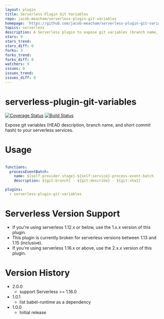```yaml
---
layout: plugin
title: Serverless Plugin Git Variables
repo: jacob-meacham/serverless-plugin-git-variables
homepage: 'https://github.com/jacob-meacham/serverless-plugin-git-variables'
topics: serverless
description: A Serverless plugin to expose git variables (branch name, HEAD description, full commit hash) to your serverless services
stars: 9
stars_trend: 
stars_diff: 0
forks: 3
forks_trend: 
forks_diff: 0
watchers: 9
issues: 0
issues_trend: 
issues_diff: 0
---
```



# serverless-plugin-git-variables
[![Coverage Status](https://coveralls.io/repos/github/jacob-meacham/serverless-plugin-git-variables/badge.svg?branch=develop)](https://coveralls.io/github/jacob-meacham/serverless-plugin-git-variables?branch=develop)
[![Build Status](https://travis-ci.org/jacob-meacham/serverless-plugin-git-variables.svg?branch=develop)](https://travis-ci.org/jacob-meacham/serverless-plugin-git-variables)

Expose git variables (HEAD description, branch name, and short commit hash) to your serverless services.

# Usage
```yaml

functions:
  processEventBatch:
    name: ${self:provider.stage}-${self:service}-process-event-batch
    description: ${git:branch} - ${git:describe} - ${git:sha1}

plugins:
  - serverless-plugin-git-variables
```

# Serverless Version Support
* If you're using serverless 1.12.x or below, use the 1.x.x version of this plugin.
* This plugin is currently broken for serverless versions between 1.13 and 1.15 (inclusive).
* If you're using serverless 1.16.x or above, use the 2.x.x version of this plugin.

# Version History
* 2.0.0
  - support Serverless >= 1.16.0
* 1.0.1
  - list babel-runtime as a dependency
* 1.0.0
  - Initial release

